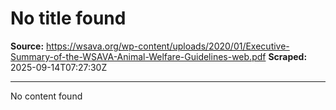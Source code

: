 # No title found

**Source:** https://wsava.org/wp-content/uploads/2020/01/Executive-Summary-of-the-WSAVA-Animal-Welfare-Guidelines-web.pdf
**Scraped:** 2025-09-14T07:27:30Z

---

No content found